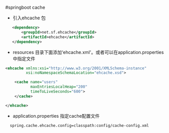#springboot cache
 - 引入ehcache 包
 ```xml
    <dependency>
        <groupId>net.sf.ehcache</groupId>
        <artifactId>ehcache</artifactId>
    </dependency>
 ```
 - resources 目录下面添加‘ehcache.xml'。或者可以在application.properties 中指定文件
  ```xml
  <ehcache xmlns:xsi="http://www.w3.org/2001/XMLSchema-instance"
           xsi:noNamespaceSchemaLocation="ehcache.xsd">

      <cache name="users"
             maxEntriesLocalHeap="200"
             timeToLiveSeconds="600">
      </cache>

  </ehcache>
  ```

  - application.properties 指定cache配置文件
  ```xml
    spring.cache.ehcache.config=classpath:config/cache-config.xml
  ```